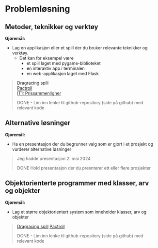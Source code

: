 # Problemløsning

## Metoder, teknikker og verktøy

**Gjøremål:**
- Lag en applikasjon eller et spill der du bruker relevante teknikker og verktøy.
  - Det kan for eksempel være
    - et spill laget med pygame-biblioteket
    - en interaktiv app i terminalen
    - en web-applikasjon laget med Flask

> [Dragracing spill](https://github.com/HenrikS-A/IT2-drag-race-spillprosjekt)  
> [Pactroll](https://github.com/HenrikS-A/IT2-23-24/tree/main/3-prosjekt-og-mappearbeid/uke15/pactroll)  
> [IT1: Prissammenligner](https://github.com/HenrikS-A/IT1-prissammenligning)  
> 
> DONE - Lim inn lenke til github-repository (side på github) med relevant kode


## Alternative løsninger

**Gjøremål:**
- Ha en presentasjon der du begrunner valg som er gjort i et prosjekt og vurderer alternative løsninger

> Jeg hadde presentasjon 2. mai 2024
> 
> DONE Hold presentasjon der du presnterer ett eller flere prosjekter


## Objektorienterte programmer med klasser, arv og objekter

**Gjøremål:**
- Lag et større objektorientert system som inneholder klasser, arv og objekter

> [Dragracing spill](https://github.com/HenrikS-A/IT2-drag-race-spillprosjekt)
> [Pactroll](https://github.com/HenrikS-A/IT2-23-24/tree/main/3-prosjekt-og-mappearbeid/uke15/pactroll)
> 
> DONE - Lim inn lenke til github-repository (side på github) med relevant kode

